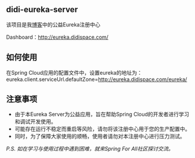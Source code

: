 ## didi-eureka-server

该项目是我[博客](http://eureka.didispace.com)中的公益Eureka注册中心

Dashboard：http://eureka.didispace.com/

## 如何使用

在Spring Cloud应用的配置文件中，设置eureka的地址为： eureka.client.serviceUrl.defaultZone=http://eureka.didispace.com/eureka/

## 注意事项

- 由于本Eureka Server为公益应用，旨在帮助Spring Cloud的开发者进行学习和调试开发使用。
- 可能存在运行不稳定而重启等风险，请勿将该注册中心用于您的生产配置中。
- 同时，为了保障大家使用的顺畅，使用者请勿对本注册中心进行压力测试。

*P.S. 如在学习与使用过程中遇到困难，就来Spring For All社区探讨交流。*
